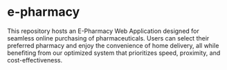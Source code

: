 # e-pharmacy
This repository hosts an E-Pharmacy Web Application designed for seamless online purchasing of pharmaceuticals. Users can select their preferred pharmacy and enjoy the convenience of home delivery, all while benefiting from our optimized system that prioritizes speed, proximity, and cost-effectiveness.

